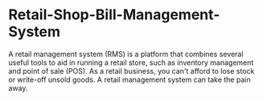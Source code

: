 # Retail-Shop-Bill-Management-System
A retail management system (RMS) is a platform that combines several useful tools to aid in running a retail store, such as inventory management and point of sale (POS). As a retail business, you can't afford to lose stock or write-off unsold goods. A retail management system can take the pain away.
